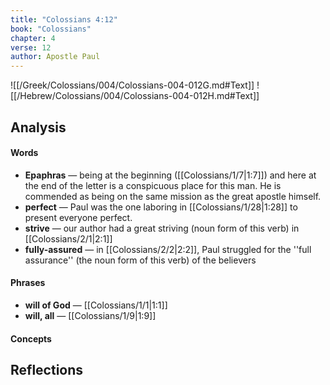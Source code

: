 ```yaml
---
title: "Colossians 4:12"
book: "Colossians"
chapter: 4
verse: 12
author: Apostle Paul
---
```

![[/Greek/Colossians/004/Colossians-004-012G.md#Text]]
![[/Hebrew/Colossians/004/Colossians-004-012H.md#Text]]

## Analysis

#### Words
- **Epaphras** — being at the beginning ([[Colossians/1/7|1:7]]) and here at the end of the letter is a conspicuous place for this man.  He is commended as being on the same mission as the great apostle himself.
- **perfect** — Paul was the one laboring in [[Colossians/1/28|1:28]] to present everyone perfect.
- **strive** — our author had a great striving (noun form of this verb) in [[Colossians/2/1|2:1]]
- **fully-assured** — in [[Colossians/2/2|2:2]], Paul struggled for the ''full assurance'' (the noun form of this verb) of the believers

#### Phrases
- **will of God** — [[Colossians/1/1|1:1]]
- **will, all** — [[Colossians/1/9|1:9]]

#### Concepts

## Reflections
